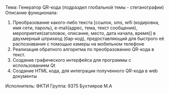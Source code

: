 Тема:
Генератор QR-кода (подраздел глобальной темы - стеганографии)
Описание функционала:
1)	Преобразование какого-либо текста [ссылок, sms, wifi (кодировка, имя сети, пароль), e-mail(адрес, тема, текст сообщения), мероприятия(заголовок, описание, место, дата начала, время)] в двухмерный штрихкод (бар-код), предоставляющий для быстрого её распознавания с помощью камеры на мобильном телефоне
2)	Реализация обратного алгоритма по преобразованию QR-кода в текст.
3)	Создание графического интерфейса для программы с использованием Qt
4)	Создание HTML кода, для интеграции полученного QR-кода в web документы

Исполнитель:
ФКТИ Группа: 9375 Бухтияров М.А  

